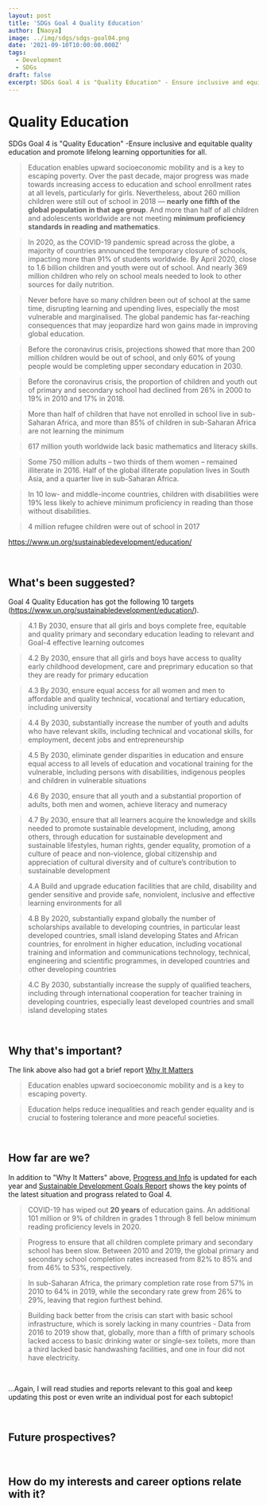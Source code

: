 ```yaml
---
layout: post
title: 'SDGs Goal 4 Quality Education'
author: [Naoya]
image: ../img/sdgs/sdgs-goal04.png
date: '2021-09-10T10:00:00.000Z'
tags:
  - Development
  - SDGs
draft: false
excerpt: SDGs Goal 4 is "Quality Education" - Ensure inclusive and equitable quality education and promote lifelong learning opportunities for all
---
```


# Quality Education

SDGs Goal 4 is "Quality Education" -Ensure inclusive and equitable quality education and promote lifelong learning opportunities for all.

> Education enables upward socioeconomic mobility and is a key to escaping poverty. Over the past decade, major progress was made towards increasing access to education and school enrollment rates at all levels, particularly for girls. Nevertheless, about 260 million children were still out of school in 2018 — **nearly one fifth of the global population in that age group**. And more than half of all children and adolescents worldwide are not meeting **minimum proficiency standards in reading and mathematics**.

> In 2020, as the COVID-19 pandemic spread across the globe, a majority of countries announced the temporary closure of schools, impacting more than 91% of students worldwide. By April 2020, close to 1.6 billion children and youth were out of school. And nearly 369 million children who rely on school meals needed to look to other sources for daily nutrition.

> Never before have so many children been out of school at the same time, disrupting learning and upending lives, especially the most vulnerable and marginalised. The global pandemic has far-reaching consequences that may jeopardize hard won gains made in improving global education.

> Before the coronavirus crisis, projections showed that more than 200 million children would be out of school, and only 60% of young people would be completing upper secondary education in 2030.

> Before the coronavirus crisis, the proportion of children and youth out of primary and secondary school had declined from 26% in 2000 to 19% in 2010 and 17% in 2018.

> More than half of children that have not enrolled in school live in sub-Saharan Africa, and more than 85% of children in sub-Saharan Africa are not learning the minimum

> 617 million youth worldwide lack basic mathematics and literacy skills.

> Some 750 million adults – two thirds of them women – remained illiterate in 2016. Half of the global illiterate population lives in South Asia, and a quarter live in sub-Saharan Africa.

> In 10 low- and middle-income countries, children with disabilities were 19% less likely to achieve minimum proficiency in reading than those without disabilities.

> 4 million refugee children were out of school in 2017

https://www.un.org/sustainabledevelopment/education/

<br>

## What's been suggested?

Goal 4 Quality Education has got the following 10 targets (https://www.un.org/sustainabledevelopment/education/).

> 4.1 By 2030, ensure that all girls and boys complete free, equitable and quality primary and secondary education leading to relevant and Goal-4 effective learning outcomes

> 4.2 By 2030, ensure that all girls and boys have access to quality early childhood development, care and preprimary education so that they are ready for primary education

> 4.3 By 2030, ensure equal access for all women and men to affordable and quality technical, vocational and tertiary education, including university

> 4.4 By 2030, substantially increase the number of youth and adults who have relevant skills, including technical and vocational skills, for employment, decent jobs and entrepreneurship

> 4.5 By 2030, eliminate gender disparities in education and ensure equal access to all levels of education and vocational training for the vulnerable, including persons with disabilities, indigenous peoples and children in vulnerable situations

> 4.6 By 2030, ensure that all youth and a substantial proportion of adults, both men and women, achieve literacy and numeracy

> 4.7 By 2030, ensure that all learners acquire the knowledge and skills needed to promote sustainable development, including, among others, through education for sustainable development and sustainable lifestyles, human rights, gender equality, promotion of a culture of peace and non-violence, global citizenship and appreciation of cultural diversity and of culture’s contribution to sustainable development

> 4.A Build and upgrade education facilities that are child, disability and gender sensitive and provide safe, nonviolent, inclusive and effective learning environments for all

> 4.B By 2020, substantially expand globally the number of scholarships available to developing countries, in particular least developed countries, small island developing States and African countries, for enrolment in higher education, including vocational training and information and communications technology, technical, engineering and scientific programmes, in developed countries and other developing countries

> 4.C By 2030, substantially increase the supply of qualified teachers, including through international cooperation for teacher training in developing countries, especially least developed countries and small island developing states

<br>

## Why that's important?

The link above also had got a brief report [Why It Matters](https://www.un.org/sustainabledevelopment/wp-content/uploads/2017/02/4_Why-It-Matters-2020.pdf)

> Education enables upward socioeconomic mobility and is a key to escaping poverty.

> Education helps reduce inequalities and reach gender equality and is crucial to fostering tolerance and more peaceful societies.

<br>

## How far are we?

In addition to "Why It Matters" above, [Progress and Info](https://sdgs.un.org/goals/goal4) is updated for each year and [Sustainable Development Goals Report](https://unstats.un.org/sdgs/report/2021/goal-04/) shows the key points of the latest situation and prograss related to Goal 4.

> COVID-19 has wiped out **20 years** of education gains. An additional 101 million or 9% of children in grades 1 through 8 fell below minimum reading proficiency levels in 2020.

> Progress to ensure that all children complete primary and secondary school has been slow. Between 2010 and 2019, the global primary and secondary school completion rates increased from 82% to 85% and from 46% to 53%, respectively.

> In sub-Saharan Africa, the primary completion rate rose from 57% in 2010 to 64% in 2019, while the secondary rate grew from 26% to 29%, leaving that region furthest behind.

> Building back better from the crisis can start with basic school infrastructure, which is sorely lacking in many countries - Data from 2016 to 2019 show that, globally, more than a fifth of primary schools lacked access to basic drinking water or single-sex toilets, more than a third lacked basic handwashing facilities, and one in four did not have electricity.

<br>

...Again, I will read studies and reports relevant to this goal and keep updating this post or even write an individual post for each subtopic!

<br>

## Future prospectives?

<br>

## How do my interests and career options relate with it?

<br>

